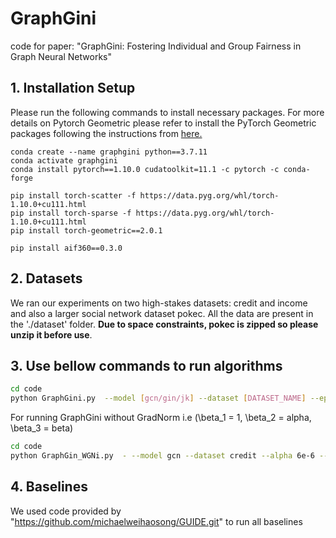 # GraphGini
code for paper: "GraphGini: Fostering Individual and Group Fairness in Graph Neural Networks"

## 1. Installation Setup

Please run the following commands to install necessary packages.
For more details on Pytorch Geometric please refer to install the PyTorch Geometric packages following the instructions from [here.](https://pytorch-geometric.readthedocs.io/en/latest/notes/installation.html)



```
conda create --name graphgini python==3.7.11
conda activate graphgini
conda install pytorch==1.10.0 cudatoolkit=11.1 -c pytorch -c conda-forge

pip install torch-scatter -f https://data.pyg.org/whl/torch-1.10.0+cu111.html
pip install torch-sparse -f https://data.pyg.org/whl/torch-1.10.0+cu111.html
pip install torch-geometric==2.0.1

pip install aif360==0.3.0
```


## 2. Datasets
We ran our experiments on two high-stakes datasets: credit and income and also a larger social network dataset pokec. All the data are present in the './dataset' folder. **Due to space constraints, pokec is zipped so please unzip it before use**. 


## 3. Use bellow commands to run algorithms
```bash
cd code
python GraphGini.py  --model [gcn/gin/jk] --dataset [DATASET_NAME] --epochs [number_of_epochs]
```
For running GraphGini without GradNorm i.e (\beta_1 = 1,  \beta_2 = alpha,  \beta_3 = beta) 
```bash
cd code
python GraphGin_WGNi.py  - --model gcn --dataset credit --alpha 6e-6 --beta 2
```
## 4. Baselines
We used code provided by "https://github.com/michaelweihaosong/GUIDE.git" to run all baselines
